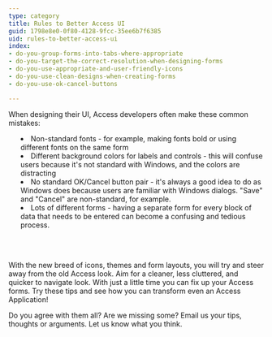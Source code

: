 ```yaml
---
type: category
title: Rules to Better Access UI
guid: 1798e8e0-0f80-4128-9fcc-35ee6b7f6385
uid: rules-to-better-access-ui
index:
- do-you-group-forms-into-tabs-where-appropriate
- do-you-target-the-correct-resolution-when-designing-forms
- do-you-use-appropriate-and-user-friendly-icons
- do-you-use-clean-designs-when-creating-forms
- do-you-use-ok-cancel-buttons

---
```

<p>​​​When designing their UI, Access developers often make these common mistakes&#58; </p><ul style="list-style&#58;inside;"><li>​​Non-standard fonts - for example, making fonts bold or using different fonts on the same form</li><li>Different background colors for labels and controls - this will confuse users because it's not standard with Windows, and the colors are distracting</li><li>No standard OK/Cancel button pair - it's always a good idea to do as Windows does because users are familiar with Windows dialogs. &quot;Save&quot; and &quot;Cancel&quot; are non-standard, for example.</li><li>Lots of different forms - having a separate form for every block of data that needs to be entered can become a confusing and tedious process.</li></ul>
<br>​
<p>With the new breed of icons, themes and form layouts, you will try and steer away from the old Access look. Aim for a cleaner, less cluttered, and quicker to navigate look. With just a little time you can fix up your Access forms. Try these tips and see how you can transform even an Access Application!</p><p>Do you agree with them all? Are we missing some? Email us your tips, thoughts or arguments. Let us know ​​what you think.​​​</p>


